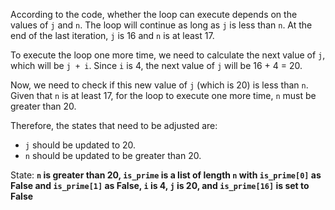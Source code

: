 According to the code, whether the loop can execute depends on the values of `j` and `n`. The loop will continue as long as `j` is less than `n`. At the end of the last iteration, `j` is 16 and `n` is at least 17. 

To execute the loop one more time, we need to calculate the next value of `j`, which will be `j + i`. Since `i` is 4, the next value of `j` will be 16 + 4 = 20. 

Now, we need to check if this new value of `j` (which is 20) is less than `n`. Given that `n` is at least 17, for the loop to execute one more time, `n` must be greater than 20.

Therefore, the states that need to be adjusted are:
- `j` should be updated to 20.
- `n` should be updated to be greater than 20.

State: **`n` is greater than 20, `is_prime` is a list of length `n` with `is_prime[0]` as False and `is_prime[1]` as False, `i` is 4, `j` is 20, and `is_prime[16]` is set to False**